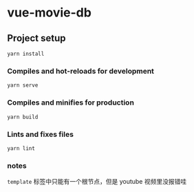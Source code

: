 # vue-movie-db

## Project setup

```
yarn install
```

### Compiles and hot-reloads for development

```
yarn serve
```

### Compiles and minifies for production

```
yarn build
```

### Lints and fixes files

```
yarn lint
```

### notes

`template` 标签中只能有一个根节点，但是 youtube 视频里没报错哇
